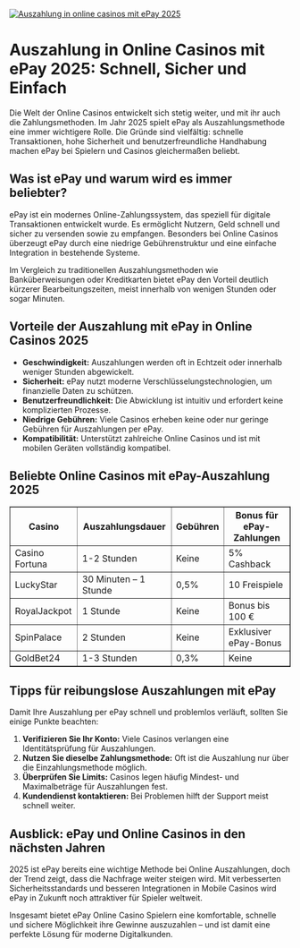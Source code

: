 [![Auszahlung in online casinos mit ePay 2025](https://123-caf.pages.dev/gitsignup.png)](https://vrmoo.ru/Bt82HjjY)

<h1>Auszahlung in Online Casinos mit ePay 2025: Schnell, Sicher und Einfach</h1>  <p>Die Welt der Online Casinos entwickelt sich stetig weiter, und mit ihr auch die Zahlungsmethoden. Im Jahr 2025 spielt ePay als Auszahlungsmethode eine immer wichtigere Rolle. Die Gründe sind vielfältig: schnelle Transaktionen, hohe Sicherheit und benutzerfreundliche Handhabung machen ePay bei Spielern und Casinos gleichermaßen beliebt.</p>  <h2>Was ist ePay und warum wird es immer beliebter?</h2>  <p>ePay ist ein modernes Online-Zahlungssystem, das speziell für digitale Transaktionen entwickelt wurde. Es ermöglicht Nutzern, Geld schnell und sicher zu versenden sowie zu empfangen. Besonders bei Online Casinos überzeugt ePay durch eine niedrige Gebührenstruktur und eine einfache Integration in bestehende Systeme.</p>  <p>Im Vergleich zu traditionellen Auszahlungsmethoden wie Banküberweisungen oder Kreditkarten bietet ePay den Vorteil deutlich kürzerer Bearbeitungszeiten, meist innerhalb von wenigen Stunden oder sogar Minuten.</p>  <h2>Vorteile der Auszahlung mit ePay in Online Casinos 2025</h2>  <ul>   <li><strong>Geschwindigkeit:</strong> Auszahlungen werden oft in Echtzeit oder innerhalb weniger Stunden abgewickelt.</li>   <li><strong>Sicherheit:</strong> ePay nutzt moderne Verschlüsselungstechnologien, um finanzielle Daten zu schützen.</li>   <li><strong>Benutzerfreundlichkeit:</strong> Die Abwicklung ist intuitiv und erfordert keine komplizierten Prozesse.</li>   <li><strong>Niedrige Gebühren:</strong> Viele Casinos erheben keine oder nur geringe Gebühren für Auszahlungen per ePay.</li>   <li><strong>Kompatibilität:</strong> Unterstützt zahlreiche Online Casinos und ist mit mobilen Geräten vollständig kompatibel.</li> </ul>  <h2>Beliebte Online Casinos mit ePay-Auszahlung 2025</h2>  <table border="1" cellpadding="8" cellspacing="0">   <thead>     <tr>       <th>Casino</th>       <th>Auszahlungsdauer</th>       <th>Gebühren</th>       <th>Bonus für ePay-Zahlungen</th>     </tr>   </thead>   <tbody>     <tr>       <td>Casino Fortuna</td>       <td>1-2 Stunden</td>       <td>Keine</td>       <td>5% Cashback</td>     </tr>     <tr>       <td>LuckyStar</td>       <td>30 Minuten – 1 Stunde</td>       <td>0,5%</td>       <td>10 Freispiele</td>     </tr>     <tr>       <td>RoyalJackpot</td>       <td>1 Stunde</td>       <td>Keine</td>       <td>Bonus bis 100 €</td>     </tr>     <tr>       <td>SpinPalace</td>       <td>2 Stunden</td>       <td>Keine</td>       <td>Exklusiver ePay-Bonus</td>     </tr>     <tr>       <td>GoldBet24</td>       <td>1-3 Stunden</td>       <td>0,3%</td>       <td>Keine</td>     </tr>   </tbody> </table>  <h2>Tipps für reibungslose Auszahlungen mit ePay</h2>  <p>Damit Ihre Auszahlung per ePay schnell und problemlos verläuft, sollten Sie einige Punkte beachten:</p>  <ol>   <li><strong>Verifizieren Sie Ihr Konto:</strong> Viele Casinos verlangen eine Identitätsprüfung für Auszahlungen.</li>   <li><strong>Nutzen Sie dieselbe Zahlungsmethode:</strong> Oft ist die Auszahlung nur über die Einzahlungsmethode möglich.</li>   <li><strong>Überprüfen Sie Limits:</strong> Casinos legen häufig Mindest- und Maximalbeträge für Auszahlungen fest.</li>   <li><strong>Kundendienst kontaktieren:</strong> Bei Problemen hilft der Support meist schnell weiter.</li> </ol>  <h2>Ausblick: ePay und Online Casinos in den nächsten Jahren</h2>  <p>2025 ist ePay bereits eine wichtige Methode bei Online Auszahlungen, doch der Trend zeigt, dass die Nachfrage weiter steigen wird. Mit verbesserten Sicherheitsstandards und besseren Integrationen in Mobile Casinos wird ePay in Zukunft noch attraktiver für Spieler weltweit.</p>  <p>Insgesamt bietet ePay Online Casino Spielern eine komfortable, schnelle und sichere Möglichkeit ihre Gewinne auszuzahlen – und ist damit eine perfekte Lösung für moderne Digitalkunden.</p>